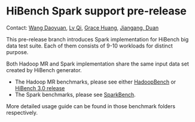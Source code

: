 HiBench Spark support pre-release
=============================

Contact: [Wang Daoyuan](mailto:daoyuan.wang@intel.com), [Lv Qi](mailto:qi.lv@intel.com), [Grace Huang](mailto:jie.huang@intel.com), [Jiangang, Duan](mailto:jiangang.duan@intel.com)

This pre-release branch introduces Spark implementation for HiBench big data test suite. Each of them consists of 9-10 workloads for distinct purpose.

Both Hadoop MR and Spark implementation share the same input data set created by HiBench generator.

 - The Hadoop MR benchmarks, please see either [HadoopBench](https://github.com/intel-hadoop/HiBench/tree/sparkbench-prerelease/HadoopBench) or [HiBench 3.0 release](https://github.com/intel-hadoop/HiBench) 
 - The Spark benchmarks, please see [SparkBench](https://github.com/intel-hadoop/HiBench/tree/sparkbench-prerelease/SparkBench).

More detailed usage guide can be found in those benchmark folders respectively. 
